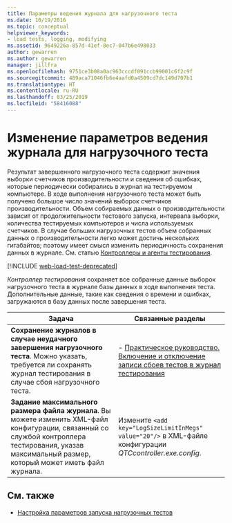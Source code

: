 ```yaml
---
title: Параметры ведения журнала для нагрузочного теста
ms.date: 10/19/2016
ms.topic: conceptual
helpviewer_keywords:
- load tests, logging, modifying
ms.assetid: 9649226a-857d-41ef-8ec7-047b6e498033
author: gewarren
ms.author: gewarren
manager: jillfra
ms.openlocfilehash: 9751ce3b08a0ac963cccdf091ccb99001c6f2c9f
ms.sourcegitcommit: 489aca71046fb6e4aafd0a4509cd7dc149d707b1
ms.translationtype: HT
ms.contentlocale: ru-RU
ms.lasthandoff: 03/25/2019
ms.locfileid: "58416088"
---
```

# <a name="modify-load-test-logging-settings"></a>Изменение параметров ведения журнала для нагрузочного теста

Результат завершенного нагрузочного теста содержит значения выборки счетчиков производительности и сведения об ошибках, которые периодически собирались в журнал на тестируемом компьютере. В ходе выполнения нагрузочного теста может быть получено большое число значений выборок счетчиков производительности. Объем собираемых данных о производительности зависит от продолжительности тестового запуска, интервала выборки, количества тестируемых компьютеров и числа используемых счетчиков. В случае больших нагрузочных тестов объем собранных данных о производительности легко может достичь нескольких гигабайтов; поэтому имеет смысл изменить периодичность сохранения данных в журнале. См. статью [Контроллеры и агенты тестирования](configure-test-agents-and-controllers-for-load-tests.md).

[!INCLUDE [web-load-test-deprecated](includes/web-load-test-deprecated.md)]

*Контроллер тестирования* сохраняет все собранные данные выборок нагрузочного теста в журнале базы данных в ходе выполнения теста. Дополнительные данные, такие как сведения о времени и ошибках, загружаются в базу данных после завершения теста.

|Задача|Связанные разделы|
|-|-----------------------|
|**Сохранение журналов в случае неудачного завершения нагрузочного теста**. Можно указать, требуется ли сохранять журнал тестирования в случае сбоя нагрузочного теста.|-   [Практическое руководство. Включение и отключение записи сбоев тестов в журнал тестирования](../test/how-to-specify-if-test-failures-are-saved-to-test-logs.md)|
|**Задание максимального размера файла журнала**. Вы можете изменить XML-файл конфигурации, связанный со службой контроллера тестирования, указав максимальный размер, который может иметь файл журнала.|Измените `<add key="LogSizeLimitInMegs" value="20"/>` в XML-файле конфигурации *QTCcontroller.exe.config*.|

## <a name="see-also"></a>См. также

- [Настройка параметров запуска нагрузочных тестов](../test/configure-load-test-run-settings.md)